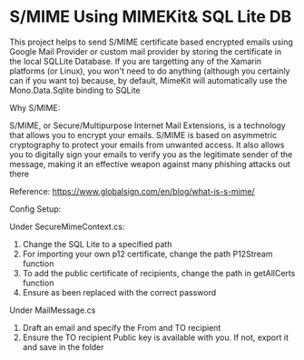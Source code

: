 # S/MIME Using MIMEKit& SQL Lite DB

This project helps  to send S/MIME certificate based encrypted emails using Google Mail Provider or custom mail provider by storing the certificate in the local SQLLite Database. If you are targetting any of the Xamarin platforms (or Linux), you won't need to do anything (although you certainly can if you want to) because, by default, MimeKit will automatically use the Mono.Data.Sqlite binding to SQLite

Why S/MIME:

S/MIME, or Secure/Multipurpose Internet Mail Extensions, is a technology that allows you to encrypt your emails. S/MIME is based on asymmetric cryptography to protect your emails from unwanted access. It also allows you to digitally sign your emails to verify you as the legitimate sender of the message, making it an effective weapon against many phishing attacks out there

Reference: https://www.globalsign.com/en/blog/what-is-s-mime/

Config Setup:

Under SecureMimeContext.cs:
1. Change the SQL Lite to a specified path 
2. For importing your own p12 certificate, change the path P12Stream function
3. To add the public certificate of recipients, change the path in getAllCerts function
4. Ensure <PWD> as been replaced with the correct password
	
Under MailMessage.cs

1. Draft an email and specify the From and TO recipient
2. Ensure the TO recipient Public key is available with you. If not, export it and save in the folder

